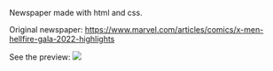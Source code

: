 Newspaper made with html and css.

Original newspaper: https://www.marvel.com/articles/comics/x-men-hellfire-gala-2022-highlights

See the preview:
<img src="https://github.com/nodo-eafit-frontend/gamma-workshop/blob/feature/santiagoramirez10/santiagoramirez10/1-news-paper-html-css/images/preview.png"> 